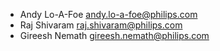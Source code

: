 * Andy Lo-A-Foe <andy.lo-a-foe@philips.com>
* Raj Shivaram <raj.shivaram@philips.com>
* Gireesh Nemath <gireesh.nemath@philips.com>
